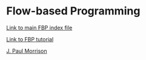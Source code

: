 # Flow-based Programming


[Link to main FBP index file](https://jpaulm.github.io/fbp/)

[Link to FBP tutorial](https://github.com/jpaulm/fbp-tutorial-filter-file) 

[J. Paul Morrison](https://jpaulm.github.io/index.shtml)
